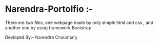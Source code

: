 # Narendra-Portolfio :-
There are two files, one webpage made by only simple html and css , and another one by using framework Bootstrap.

Devloped By:- Narendra Choudhary
